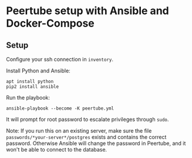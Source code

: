 # Peertube setup with Ansible and Docker-Compose

## Setup

Configure your ssh connection in `inventory`.

Install Python and Ansible:

    apt install python
    pip2 install ansible

Run the playbook:

    ansible-playbook --become -K peertube.yml

It will prompt for root password to escalate privileges through `sudo`.

Note: If you run this on an existing server, make sure the file `passwords/*your-server*/postgres` exists and contains the correct password. Otherwise Ansible will change the password in Peertube, and it won't be able to connect to the database.

